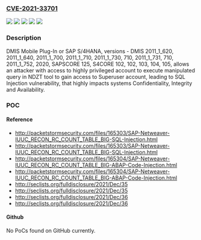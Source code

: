 ### [CVE-2021-33701](https://cve.mitre.org/cgi-bin/cvename.cgi?name=CVE-2021-33701)
![](https://img.shields.io/static/v1?label=Product&message=DMIS%20Mobile%20Plug-In&color=blue)
![](https://img.shields.io/static/v1?label=Product&message=SAP%20S%2F4HANA&color=blue)
![](https://img.shields.io/static/v1?label=Version&message=%3CDMIS%202011_1_620%20&color=brighgreen)
![](https://img.shields.io/static/v1?label=Version&message=%3CSAPSCORE%20125%20&color=brighgreen)
![](https://img.shields.io/static/v1?label=Vulnerability&message=CWE-89%3A%20Improper%20Neutralization%20of%20Special%20Elements%20used%20in%20an%20SQL%20Command%20('SQL%20Injection%EF%BF%BD)&color=brighgreen)

### Description

DMIS Mobile Plug-In or SAP S/4HANA, versions - DMIS 2011_1_620, 2011_1_640, 2011_1_700, 2011_1_710, 2011_1_730, 710, 2011_1_731, 710, 2011_1_752, 2020, SAPSCORE 125, S4CORE 102, 102, 103, 104, 105, allows an attacker with access to highly privileged account to execute manipulated query in NDZT tool to gain access to Superuser account, leading to SQL Injection vulnerability, that highly impacts systems Confidentiality, Integrity and Availability.

### POC

#### Reference
- http://packetstormsecurity.com/files/165303/SAP-Netweaver-IUUC_RECON_RC_COUNT_TABLE_BIG-SQL-Injection.html
- http://packetstormsecurity.com/files/165303/SAP-Netweaver-IUUC_RECON_RC_COUNT_TABLE_BIG-SQL-Injection.html
- http://packetstormsecurity.com/files/165304/SAP-Netweaver-IUUC_RECON_RC_COUNT_TABLE_BIG-ABAP-Code-Injection.html
- http://packetstormsecurity.com/files/165304/SAP-Netweaver-IUUC_RECON_RC_COUNT_TABLE_BIG-ABAP-Code-Injection.html
- http://seclists.org/fulldisclosure/2021/Dec/35
- http://seclists.org/fulldisclosure/2021/Dec/35
- http://seclists.org/fulldisclosure/2021/Dec/36
- http://seclists.org/fulldisclosure/2021/Dec/36

#### Github
No PoCs found on GitHub currently.

